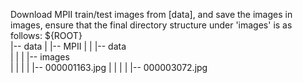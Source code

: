 Download MPII train/test images from [data], and save the images in images, ensure that the final directory structure under 'images' is as follows:
${ROOT}  
|-- data 
|   |-- MPII
|   |   |-- data  
|   |   |   |-- images  
|   |   |   |   |-- 000001163.jpg
|   |   |   |   |-- 000003072.jpg
